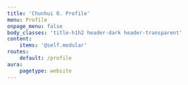 ```yaml
---
title: 'Chunhui O. Profile'
menu: Profile
onpage_menu: false
body_classes: 'title-h1h2 header-dark header-transparent'
content:
    items: '@self.modular'
routes:
    default: /profile
aura:
    pagetype: website
---
```


